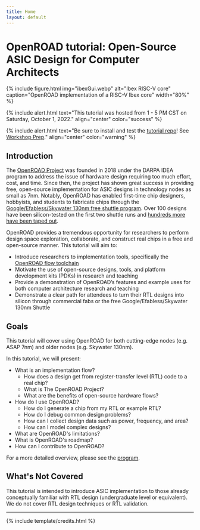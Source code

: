 ```yaml
---
title: Home
layout: default
---
```


# OpenROAD tutorial: Open-Source ASIC Design for Computer Architects

{% include figure.html img="ibexGui.webp" alt="Ibex RISC-V core" caption="OpenROAD implementation of a RISC-V Ibex core"
width="80%" %}

{% include alert.html text="This tutorial was hosted from 1 - 5 PM CST on Saturday, October 1, 2022."
align="center" color="success" %}

{% include alert.html text="Be sure to install and test the [tutorial repo](https://github.com/The-OpenROAD-Project/micro2022tutorial)!
See [Workshop Prep](./content/0-prep.html)." align="center" color="warning" %}

## Introduction

The [OpenROAD Project](https://theopenroadproject.org/) was founded in 2018 under the DARPA IDEA program to address the
issue of hardware design requiring too much effort, cost, and time. Since then, the project has shown great success in
providing free, open-source implementation for ASIC designs in technology nodes as small as 7nm. Notably, OpenROAD has
enabled first-time chip designers, hobbyists, and students to fabricate chips through the [Google/Efabless/Skywater
130nm free shuttle program](https://efabless.com/open_shuttle_program). Over 100 designs have been silicon-tested on the
first two shuttle runs and [hundreds more have been taped out](https://opensource.googleblog.com/2022/07/SkyWater-and-Google-expand-open-source-program-to-new-90nm-technology.html).

OpenROAD provides a tremendous opportunity for researchers to perform design space exploration, collaborate, and
construct real chips in a free and open-source manner. This tutorial will aim to:
* Introduce researchers to implementation tools, specifically the [OpenROAD flow toolchain](https://github.com/The-OpenROAD-Project/OpenROAD-flow-scripts)
* Motivate the use of open-source designs, tools, and platform development kits (PDKs) in research and teaching
* Provide a demonstration of OpenROAD’s features and example uses for both computer architecture research and teaching
* Demonstrate a clear path for attendees to turn their RTL designs into silicon through commercial fabs or the free
  Google/Efabless/Skywater 130nm Shuttle

## Goals

This tutorial will cover using OpenROAD for both cutting-edge nodes (e.g. ASAP 7nm) and older nodes (e.g. Skywater 130nm).

In this tutorial, we will present:
* What is an implementation flow?
  * How does a design get from register-transfer level (RTL) code to a real chip?
  * What is The OpenROAD Project?
  * What are the benefits of open-source hardware flows?
* How do I use OpenROAD?
  * How do I generate a chip from my RTL or example RTL?
  * How do I debug common design problems?
  * How can I collect design data such as power, frequency, and area?
  * How can I model complex designs?
* What are OpenROAD's limitations?
* What is OpenROAD's roadmap?
* How can I contribute to OpenROAD?

For a more detailed overview, please see the [program](./content/1-program.html).

## What's Not Covered

This tutorial is intended to introduce ASIC implementation to those already conceptually familiar with RTL design
(undergraduate level or equivalent). We do not cover RTL design techniques or RTL validation.

------

{% include template/credits.html %}
